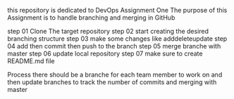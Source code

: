 this repository is dedicated to DevOps Assignment One The purpose of this Assignment is to handle branching and merging in GitHub

step 01 Clone The target repository step 02 start creating the desired branching structure step 03 make some changes like adddeleteupdate step 04 add then commit then push to the branch step 05 merge branche with master step 06 update local repository step 07 make sure to create README.md file

Process there should be a branche for each team member to work on and then update branches to track the number of commits and merging with master